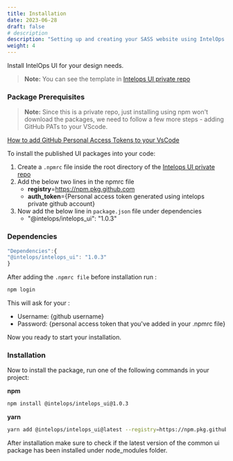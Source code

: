 ```yaml
---
title: Installation
date: 2023-06-28
draft: false
# description
description: "Setting up and creating your SASS website using IntelOps templates"
weight: 4
---
```


Install IntelOps UI for your design needs. 

> **Note:** You can see the template in [Intelops UI private repo](https://github.com/intelops/ui-templates-common-repo)

### Package Prerequisites

> **Note:** Since this is a private repo, just installing using npm won't download the packages, we need to follow a few more steps - adding GitHub PATs to your VScode.

[How to add GitHub Personal Access Tokens to your VsCode](https://intelops.ai/learning-center/8-internal-guidelines/package-mangement-in-git-platform/)

To install the published UI packages into your code:
1. Create a `.npmrc` file inside the root directory of the [Intelops UI private repo](https://github.com/intelops/ui-templates-common-repo)
2. Add the below two lines in the npmrc file
    - **registry**=https://npm.pkg.github.com
    - **auth_token**={Personal access token generated using intelops private github account}
3. Now add the below line in `package.json` file under dependencies
    - "@intelops/intelops_ui": "1.0.3"

### Dependencies
```js
"Dependencies":{
"@intelops/intelops_ui": "1.0.3"
}
```
After adding the `.npmrc file` before installation run :
```bash
npm login
```
This will ask for your :
- Username: {github username}
- Password: {personal access token that you've added in your .npmrc file}

Now you ready to start your installation.

### Installation
Now to install the package, run one of the following commands in your project:

**npm**
```bash
npm install @intelops/intelops_ui@1.0.3
```
**yarn**
```bash
yarn add @intelops/intelops_ui@latest --registry=https://npm.pkg.github.com
```
After installation make sure to check if the latest version of the common ui package has been installed under node_modules folder.




